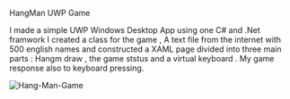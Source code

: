 HangMan UWP Game

I made a simple UWP Windows Desktop App using one C# and .Net framwork
I created a class for the game , A text file from the internet with 500 english names and constructed a XAML page
divided into three main parts : Hangm draw , the game ststus and a virtual keyboard .
My game response also to keyboard pressing.

![Hang-Man-Game](https://user-images.githubusercontent.com/91791115/174874902-646e7e9d-bfe9-4ed5-b81d-ee927f2ee4c1.png)
